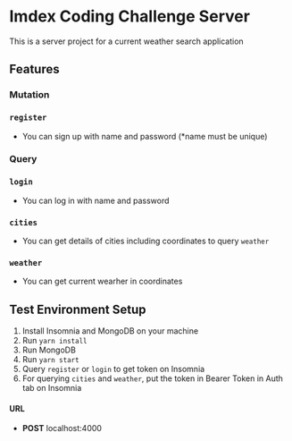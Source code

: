 # Imdex Coding Challenge Server
This is a server project for a current weather search application

## Features
### Mutation
### `register`
- You can sign up with name and password (*name must be unique)
### Query
### `login`
- You can log in with name and password
### `cities`
- You can get details of cities including coordinates to query `weather`
### `weather`
- You can get current wearher in coordinates

## Test Environment Setup
1. Install Insomnia and MongoDB on your machine
2. Run `yarn install`
3. Run MongoDB
4. Run `yarn start`
5. Query `register` or `login` to get token on Insomnia
6. For querying `cities` and `weather`, put the token in Bearer Token in Auth tab on Insomnia

#### URL
- **POST** localhost:4000

